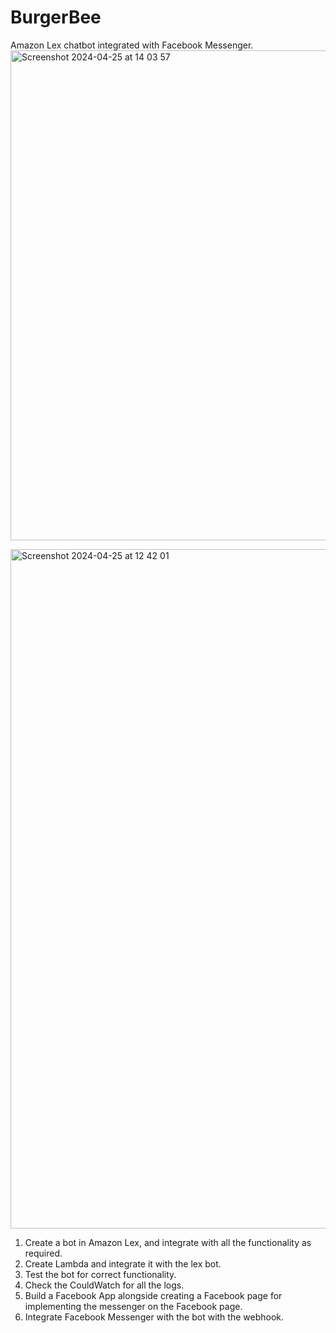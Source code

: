 # BurgerBee
Amazon Lex chatbot integrated with Facebook Messenger.
<img width="784" alt="Screenshot 2024-04-25 at 14 03 57" src="https://github.com/shashanktiple/BurgerBee/assets/23289378/32b79a89-cda7-41e8-b9f7-25fa769487b7">

<img width="1087" alt="Screenshot 2024-04-25 at 12 42 01" src="https://github.com/shashanktiple/BurgerBee/assets/23289378/e7837d82-9860-4332-adbc-2af67ed24505">

1. Create a bot in Amazon Lex, and integrate with all the functionality as required.
2. Create Lambda and integrate it with the lex bot.
3. Test the bot for correct functionality.
4. Check the CouldWatch for all the logs.
5. Build a Facebook App alongside creating a Facebook page for implementing the messenger on the Facebook page.
6. Integrate Facebook Messenger with the bot with the webhook.


